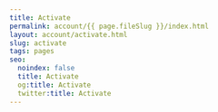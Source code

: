```yaml
---
title: Activate
permalink: account/{{ page.fileSlug }}/index.html
layout: account/activate.html
slug: activate
tags: pages
seo:
  noindex: false
  title: Activate
  og:title: Activate
  twitter:title: Activate
---
```



